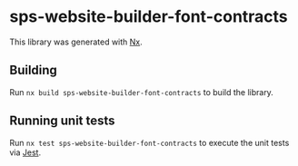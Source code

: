 # sps-website-builder-font-contracts

This library was generated with [Nx](https://nx.dev).

## Building

Run `nx build sps-website-builder-font-contracts` to build the library.

## Running unit tests

Run `nx test sps-website-builder-font-contracts` to execute the unit tests via [Jest](https://jestjs.io).
